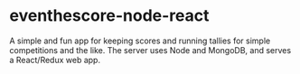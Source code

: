 # eventhescore-node-react

A simple and fun app for keeping scores and running tallies for simple competitions and the like. The server uses Node and MongoDB, and serves a React/Redux web app.
